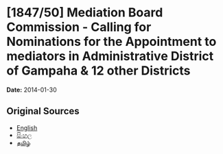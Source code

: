 # [1847/50] Mediation Board Commission - Calling for Nominations for the Appointment to mediators in Administrative District of Gampaha & 12 other Districts

**Date:** 2014-01-30

## Original Sources

- [English](https://documents.gov.lk/view/extra-gazettes/2014/1/1847-50_E.pdf)
- [සිංහල](https://documents.gov.lk/view/extra-gazettes/2014/1/1847-50_S.pdf)
- [தமிழ்](https://documents.gov.lk/view/extra-gazettes/2014/1/1847-50_T.pdf)
